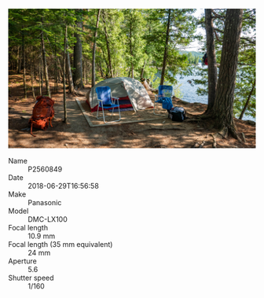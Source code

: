 [![P2560849](/photos/hd/P2560849.jpg)](/photos/full/P2560849.jpg?raw=true)

<dl>
  <dt>Name</dt>
  <dd>P2560849</dd>
  <dt>Date</dt>
  <dd>2018-06-29T16:56:58</dd>
  <dt>Make</dt>
  <dd>Panasonic</dd>
  <dt>Model</dt>
  <dd>DMC-LX100</dd>
  <dt>Focal length</dt>
  <dd>10.9 mm</dd>
  <dt>Focal length (35 mm equivalent)</dt>
  <dd>24 mm</dd>
  <dt>Aperture</dt>
  <dd>5.6</dd>
  <dt>Shutter speed</dt>
  <dd>1/160</dd>
</dl>
